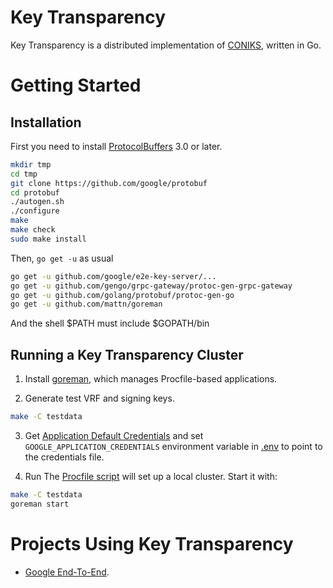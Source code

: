 Key Transparency
================
Key Transparency is a distributed implementation of
[CONIKS](https://eprint.iacr.org/2014/1004.pdf), written in Go.



Getting Started
===============

Installation
------------------------
First you need to install [ProtocolBuffers](https://github.com/golang/protobuf#installation) 3.0 or later.
```sh
mkdir tmp
cd tmp
git clone https://github.com/google/protobuf
cd protobuf
./autogen.sh
./configure
make
make check
sudo make install
```

Then, ```go get -u``` as usual

```sh
go get -u github.com/google/e2e-key-server/...
go get -u github.com/gengo/grpc-gateway/protoc-gen-grpc-gateway
go get -u github.com/golang/protobuf/protoc-gen-go
go get -u github.com/mattn/goreman
```

And the shell $PATH must include $GOPATH/bin

Running a Key Transparency Cluster
----------------------------------
1. Install [goreman](https://github.com/mattn/goreman), which manages 
Procfile-based applications.

2. Generate test VRF and signing keys.
```sh
make -C testdata
```

3. Get [Application Default Credentials](https://developers.google.com/identity/protocols/application-default-credentials) 
and set ```GOOGLE_APPLICATION_CREDENTIALS``` environment variable in 
[.env](.env) to point to the credentials file.

4. Run 
The [Procfile script](./Procfile) will set up a local cluster. Start it with:

```sh
make -C testdata
goreman start
```

Projects Using Key Transparency
==================================
* [Google End-To-End](https://github.com/google/end-to-end).

